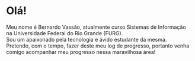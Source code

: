 # Olá!
Meu nome é Bernardo Vassão, atualmente curso Sistemas de Informação na Universidade Federal do Rio Grande (FURG). <br>
Sou um apaixonado pela tecnologia e ávido estudante da mesma. <br>
Pretendo, com o tempo, fazer deste meu log de progresso, portanto venha comigo acompanhar meu progresso nessa maravilhosa área!


